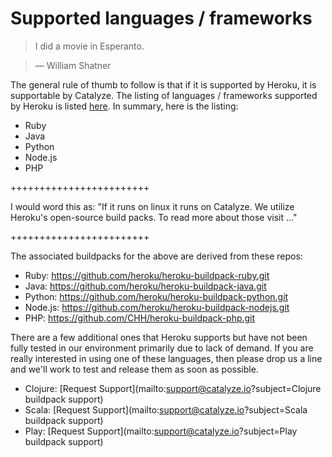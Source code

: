 # Supported languages / frameworks

> I did a movie in Esperanto.

> — William Shatner

The general rule of thumb to follow is that if it is supported by Heroku, it is supportable by Catalyze. The listing of languages / frameworks supported by Heroku is listed [here](https://devcenter.heroku.com/categories/language-support). In summary, here is the listing:
- Ruby
- Java
- Python
- Node.js
- PHP

++++++++++++++++++++++++

I would word this as: "If it runs on linux it runs on Catalyze. We utilize Heroku's open-source build packs. To read more about those visit ..."

++++++++++++++++++++++++


The associated buildpacks for the above are derived from these repos:

- Ruby: https://github.com/heroku/heroku-buildpack-ruby.git
- Java: https://github.com/heroku/heroku-buildpack-java.git
- Python: https://github.com/heroku/heroku-buildpack-python.git
- Node.js: https://github.com/heroku/heroku-buildpack-nodejs.git
- PHP: https://github.com/CHH/heroku-buildpack-php.git

There are a few additional ones that Heroku supports but have not been fully tested in our environment primarily due to lack of demand. If you are really interested in using one of these languages, then please drop us a line and we'll work to test and release them as soon as possible.
- Clojure: [Request Support](mailto:support@catalyze.io?subject=Clojure buildpack support)
- Scala: [Request Support](mailto:support@catalyze.io?subject=Scala buildpack support)
- Play: [Request Support](mailto:support@catalyze.io?subject=Play buildpack support)


